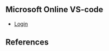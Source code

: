 
## Microsoft Online VS-code
- [Login](https://online.visualstudio.com/environments)


## References

